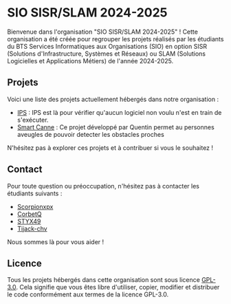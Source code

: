 # SIO SISR/SLAM 2024-2025

Bienvenue dans l'organisation "SIO SISR/SLAM 2024-2025" ! Cette organisation a été créée pour regrouper les projets réalisés par les étudiants du BTS Services Informatiques aux Organisations (SIO) en option SISR (Solutions d'Infrastructure, Systèmes et Réseaux) ou SLAM (Solutions Logicielles et Applications Métiers) de l'année 2024-2025.

## Projets

Voici une liste des projets actuellement hébergés dans notre organisation :

- [IPS](https://github.com/SIO-SISR-2024/IPS) : IPS est là pour vérifier qu'aucun logiciel non voulu n'est en train de s'exécuter.
- [Smart Canne](https://github.com/SIO-SISR-2024/Smart-Canne-for-Blind-Person) : Ce projet développé par Quentin permet au personnes aveugles de pouvoir detecter les obstacles proches
  
N'hésitez pas à explorer ces projets et à contribuer si vous le souhaitez !

## Contact

Pour toute question ou préoccupation, n'hésitez pas à contacter les étudiants suivants :

- [Scorpionxpx](https://github.com/Scorpionxpx)
- [CorbetQ](https://github.com/CorbetQ)
- [STYX49](https://github.com/STYX49)
- [Tijack-chv](https://github.com/Tijack-chv)

Nous sommes là pour vous aider !

## Licence

Tous les projets hébergés dans cette organisation sont sous licence [GPL-3.0](LICENSE). Cela signifie que vous êtes libre d'utiliser, copier, modifier et distribuer le code conformément aux termes de la licence GPL-3.0.
